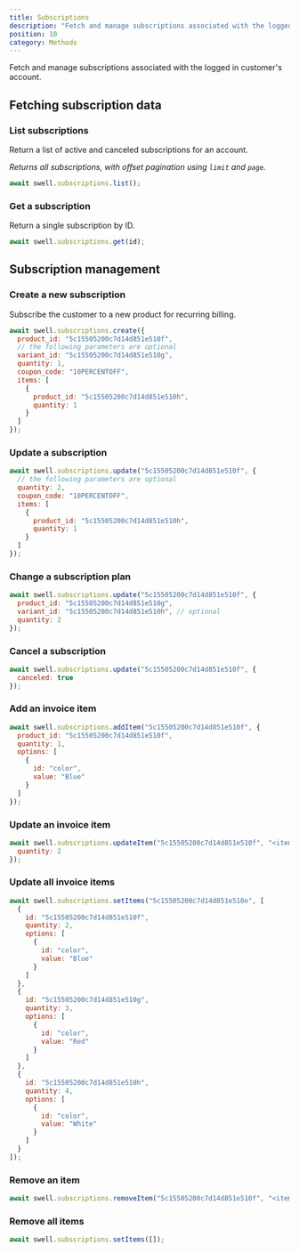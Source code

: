 ```yaml
---
title: Subscriptions
description: "Fetch and manage subscriptions associated with the logged in customer's account."
position: 10
category: Methods
---
```


Fetch and manage subscriptions associated with the logged in customer's account.

## Fetching subscription data

### List subscriptions

Return a list of active and canceled subscriptions for an account.

_Returns all subscriptions, with offset pagination using `limit` and `page`._

```javascript
await swell.subscriptions.list();
```

### Get a subscription

Return a single subscription by ID.

```javascript
await swell.subscriptions.get(id);
```

## Subscription management

### Create a new subscription

Subscribe the customer to a new product for recurring billing.

```javascript
await swell.subscriptions.create({
  product_id: "5c15505200c7d14d851e510f",
  // the following parameters are optional
  variant_id: "5c15505200c7d14d851e510g",
  quantity: 1,
  coupon_code: "10PERCENTOFF",
  items: [
    {
      product_id: "5c15505200c7d14d851e510h",
      quantity: 1
    }
  ]
});
```

### Update a subscription

```javascript
await swell.subscriptions.update("5c15505200c7d14d851e510f", {
  // the following parameters are optional
  quantity: 2,
  coupon_code: "10PERCENTOFF",
  items: [
    {
      product_id: "5c15505200c7d14d851e510h",
      quantity: 1
    }
  ]
});
```

### Change a subscription plan

```javascript
await swell.subscriptions.update("5c15505200c7d14d851e510f", {
  product_id: "5c15505200c7d14d851e510g",
  variant_id: "5c15505200c7d14d851e510h", // optional
  quantity: 2
});
```

### Cancel a subscription

```javascript
await swell.subscriptions.update("5c15505200c7d14d851e510f", {
  canceled: true
});
```

### Add an invoice item

```javascript
await swell.subscriptions.addItem("5c15505200c7d14d851e510f", {
  product_id: "5c15505200c7d14d851e510f",
  quantity: 1,
  options: [
    {
      id: "color",
      value: "Blue"
    }
  ]
});
```

### Update an invoice item

```javascript
await swell.subscriptions.updateItem("5c15505200c7d14d851e510f", "<item_id>", {
  quantity: 2
});
```

### Update all invoice items

```javascript
await swell.subscriptions.setItems("5c15505200c7d14d851e510e", [
  {
    id: "5c15505200c7d14d851e510f",
    quantity: 2,
    options: [
      {
        id: "color",
        value: "Blue"
      }
    ]
  },
  {
    id: "5c15505200c7d14d851e510g",
    quantity: 3,
    options: [
      {
        id: "color",
        value: "Red"
      }
    ]
  },
  {
    id: "5c15505200c7d14d851e510h",
    quantity: 4,
    options: [
      {
        id: "color",
        value: "White"
      }
    ]
  }
]);
```

### Remove an item

```javascript
await swell.subscriptions.removeItem("5c15505200c7d14d851e510f", "<item_id>");
```

### Remove all items

```javascript
await swell.subscriptions.setItems([]);
```
